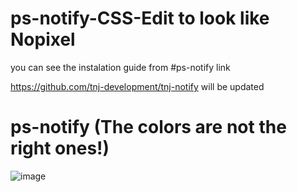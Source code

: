 # ps-notify-CSS-Edit to look like Nopixel

you can see the instalation guide from #ps-notify link 

https://github.com/tnj-development/tnj-notify will be updated 

# ps-notify (The colors are not the right ones!)

![image](https://user-images.githubusercontent.com/76920136/168729052-cb669845-0dfd-4aae-b1b5-5260affa4702.png)
